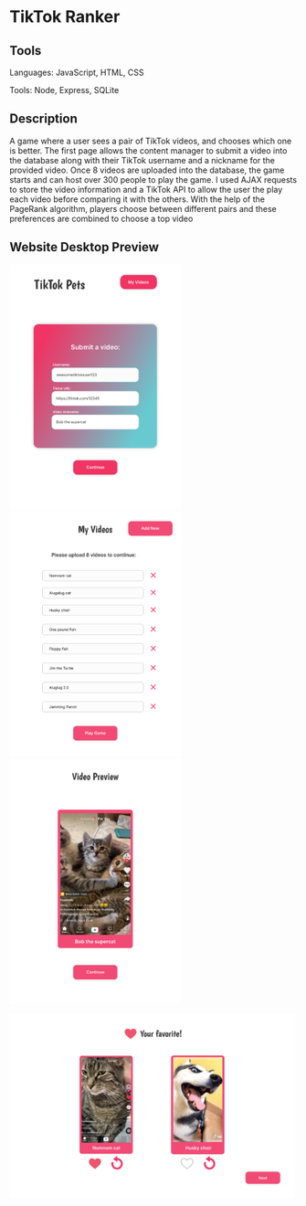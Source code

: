 # TikTok Ranker
## Tools
Languages: JavaScript, HTML, CSS

Tools: Node, Express, SQLite

## Description

A game where a user sees a pair of TikTok videos, and chooses which one is better. The first page allows the content manager to submit a video into the database along with their TikTok username and a nickname for the provided video. Once 8 videos are uploaded into the database, the game starts and can host over 300 people to play the game. I used AJAX requests to store the video information and a TikTok API to allow the user the play each video before comparing it with the others. With the help of the PageRank algorithm, players choose between different pairs and these preferences are combined to choose a top video

## Website Desktop Preview
<p float="left">
  <img src="cover_img/tiktokpet1.png" alt="tiktokpet1" width="300" />
  <img src="cover_img/tiktokpet2.png" alt="tiktokpet2" width="300" /> 
  <img src="cover_img/tiktokpet3.png" alt="tiktokpet3" width="300" />
</p>
<img src="cover_img/tiktokpet4.png" alt="tiktokpet4" width="500" />

<!-- <img src="cover_img/tiktokpet1.png" alt="tiktokpet1" width="300"/>
<img src="cover_img/tiktokpet2.png" alt="tiktokpet2" width="300"/>
<img src="cover_img/tiktokpet3.png" alt="tiktokpet3" width="300"/>
<img src="cover_img/tiktokpet4.png" alt="tiktokpet4" width="500"/> -->
